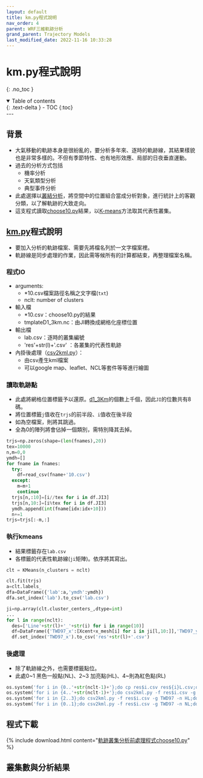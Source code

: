 ```yaml
---
layout: default
title: km.py程式說明
nav_order: 4
parent: WRF三維軌跡分析
grand_parent: Trajectory Models
last_modified_date: 2022-11-16 10:33:28
---
```


# km.py程式說明

{: .no_toc }

<details open markdown="block">
  <summary>
    Table of contents
  </summary>
  {: .text-delta }
- TOC
{:toc}
</details>
---

## 背景

- 大氣移動的軌跡本身是很紛亂的，要分析多年來、逐時的軌跡線，其結果樣貌也是非常多樣的。不但有季節特性、也有地形效應、局部的日夜垂直運動。
- 過去的分析方式包括
  - 機率分析
  - 天氣類型分析
  - 典型事件分析
- 此處選擇以[叢結分析](https://www.ibm.com/docs/zh-tw/spss-statistics/saas?topic=analysis-hierarchical-cluster-method)，將空間中的位置組合當成分析對象，進行統計上的客觀分類，以了解軌跡的大致走向。
- 這支程式讀取[choose10.py](https://sinotec2.github.io/Focus-on-Air-Quality/TrajModels/btraj_WRFnests/choose10/)結果，以[K-means][kms]方法取其代表性叢集。

## [km.py][km]程式說明

- 要加入分析的軌跡檔案、需要先將檔名列於一文字檔案裡。
- 軌跡線是同步處理的作業，因此需等候所有的計算都結束，再整理檔案名稱。
  
### 程式IO

- arguments:
  - *10.csv檔案路徑名稱之文字檔(`txt`)
  - nclt: number of clusters
- 輸入檔
  - *10.csv：choose10.py的結果
  - tmplateD1_3km.nc：由JI轉換成網格化座標位置
- 輸出檔
  - lab.csv：逐時的叢集編號
  - 'res'+str(l)+'.csv' ：各叢集的代表性軌跡
- 內掛後處理（[csv2kml.py][csv2kml]）：
  - 由csv產生kml檔案
  - 可以google map、leaflet、NCL等套件等等進行繪圖

### 讀取軌跡點

- 此處將網格位置標籤予以還原。[d1_3Km](https://sinotec2.github.io/Focus-on-Air-Quality/TrajModels/btraj_WRFnests/choose10/#d1_3km網格系統說明)的個數上千個，因此`JI`的位數共有8碼。
- 將位置標籤`j`值收在`trjs`的前半段、`i`值收在後半段
- 如為空檔案，則將其跳過。
- 全為0的陣列將會佔掉一個類別，需特別降其去掉。

```python
trjs=np.zeros(shape=(len(fnames),20))
tex=10000
n,m=0,0
ymdh=[]
for fname in fnames:
  try:
    df=read_csv(fname+'10.csv')
  except:
    m=m+1
    continue
  trjs[n,:10]=[i//tex for i in df.JI3]
  trjs[n,10:]=[i%tex for i in df.JI3]
  ymdh.append(int(fname[idx:idx+10]))
  n+=1
trjs=trjs[:-m,:]
```

### 執行kmeans

- 結果標籤存在`lab.csv`
- 各標籤的代表性軌跡線(`ji`矩陣)。依序將其寫出。

```python
clt = KMeans(n_clusters = nclt)

clt.fit(trjs)
a=clt.labels_
dfa=DataFrame({'lab':a,'ymdh':ymdh})
dfa.set_index('lab').to_csv('lab.csv')

ji=np.array(clt.cluster_centers_,dtype=int)
...
for l in range(nclt):
  des=['Line'+str(l)+'_'+str(i) for i in range(10)]
  df=DataFrame({'TWD97_x':[Xcent+x_mesh[i] for i in ji[l,10:]],'TWD97_y':[Ycent+y_mesh[i] for i in ji[l,:10]],'lab':des,'des':des})
  df.set_index('TWD97_x').to_csv('res'+str(l)+'.csv')
```

### 後處理

- 除了軌跡線之外，也需要標籤點位。
- 此處0\~1 黑色一般點(NL)、2\~3 加亮點(HL)、4\~則為紅色點(RL)

```python
os.system('for i in {0..'+str(nclt-1)+'};do cp res$i.csv res${i}L.csv;done')
os.system('for i in {4..'+str(nclt-1)+'};do csv2kml.py -f res$i.csv -g TWD97 -n RL;done')
os.system('for i in {2..3};do csv2kml.py -f res$i.csv -g TWD97 -n HL;done')
os.system('for i in {0..1};do csv2kml.py -f res$i.csv -g TWD97 -n NL;done')
```

## 程式下載

{% include download.html content="[軌跡叢集分析前處理程式choose10.py](https://github.com/sinotec2/Focus-on-Air-Quality/blob/main/TrajModels/btraj_WRFnests/choose10.py)" %}

## 叢集數與分析結果



[kms]: <https://zh.wikipedia.org/wiki/K-平均算法> "k-平均演算法（英文：k-means clustering）源於訊號處理中的一種向量量化方法，現在則更多地作為一種聚類分析方法流行於資料探勘領域。k-平均聚類的目的是：把n個點（可以是樣本的一次觀察或一個實例）劃分到k個聚類中，使得每個點都屬於離他最近的均值（此即聚類中心）對應的聚類，以之作為聚類的標準。這個問題將歸結為一個把資料空間劃分為Voronoi cells的問題。"
[csv2kml]: <https://sinotec2.github.io/Focus-on-Air-Quality/utilities/GIS/csv2kml/> "點狀資訊KML檔之撰寫(csv2kml.py)"
[km]: <https://github.com/sinotec2/Focus-on-Air-Quality/blob/main/TrajModels/btraj_WRFnests/km.py> "km.ppy"